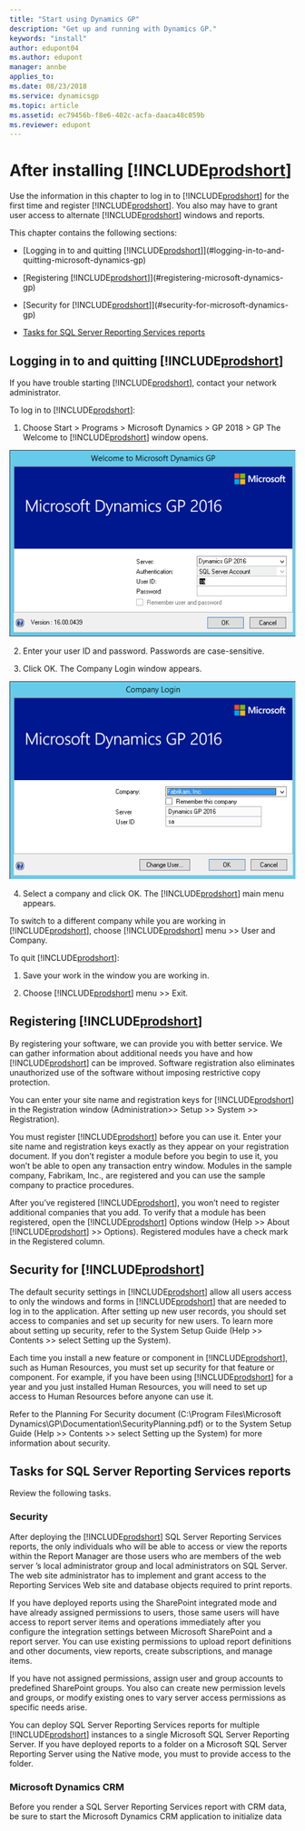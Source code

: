 ```yaml
---
title: "Start using Dynamics GP"
description: "Get up and running with Dynamics GP."
keywords: "install"
author: edupont04
ms.author: edupont
manager: annbe
applies_to: 
ms.date: 08/23/2018
ms.service: dynamicsgp
ms.topic: article
ms.assetid: ec79456b-f8e6-402c-acfa-daaca48c059b
ms.reviewer: edupont
---
```

<span id="_Toc499731580" class="anchor"></span>

# After installing [!INCLUDE[prodshort](../includes/prodshort.md)]

Use the information in this chapter to log in to [!INCLUDE[prodshort](../includes/prodshort.md)] for the first time and register [!INCLUDE[prodshort](../includes/prodshort.md)]. You also may have to grant user access to alternate [!INCLUDE[prodshort](../includes/prodshort.md)] windows and reports.

This chapter contains the following sections:

-   [Logging in to and quitting [!INCLUDE[prodshort](../includes/prodshort.md)]](#logging-in-to-and-quitting-microsoft-dynamics-gp)  

-   [Registering [!INCLUDE[prodshort](../includes/prodshort.md)]](#registering-microsoft-dynamics-gp)  

-   [Security for [!INCLUDE[prodshort](../includes/prodshort.md)]](#security-for-microsoft-dynamics-gp)  

-   [Tasks for SQL Server Reporting Services reports](#tasks-for-sql-server-reporting-services-reports)  

## Logging in to and quitting [!INCLUDE[prodshort](../includes/prodshort.md)]

If you have trouble starting [!INCLUDE[prodshort](../includes/prodshort.md)], contact your network administrator.

To log in to [!INCLUDE[prodshort](../includes/prodshort.md)]:

1. Choose Start &gt; Programs &gt; Microsoft Dynamics &gt; GP 2018 &gt; GP
The Welcome to [!INCLUDE[prodshort](../includes/prodshort.md)] window opens.

![login screen using the sa user](media/install-dynamics-gp-setup-01.png "Login screen")  

2. Enter your user ID and password. Passwords are case-sensitive.

3. Click OK. The Company Login window appears.

![screen to choose the company to log into](media/install-dynamics-gp-setup-02.png "Login screen")  

4. Select a company and click OK. The [!INCLUDE[prodshort](../includes/prodshort.md)] main menu appears.

To switch to a different company while you are working in [!INCLUDE[prodshort](../includes/prodshort.md)], choose [!INCLUDE[prodshort](../includes/prodshort.md)] menu &gt;&gt; User and Company.

To quit [!INCLUDE[prodshort](../includes/prodshort.md)]:

1. Save your work in the window you are working in.

2. Choose [!INCLUDE[prodshort](../includes/prodshort.md)] menu &gt;&gt; Exit.

## Registering [!INCLUDE[prodshort](../includes/prodshort.md)]

By registering your software, we can provide you with better service. We can gather information about additional needs you have and how [!INCLUDE[prodshort](../includes/prodshort.md)] can be improved. Software registration also eliminates unauthorized use of the software without imposing restrictive copy protection.

You can enter your site name and registration keys for [!INCLUDE[prodshort](../includes/prodshort.md)] in the Registration window (Administration&gt;&gt; Setup &gt;&gt; System &gt;&gt; Registration).

You must register [!INCLUDE[prodshort](../includes/prodshort.md)] before you can use it. Enter your site name and registration keys exactly as they appear on your registration document. If you don’t register a module before you begin to use it, you won’t be able to open any transaction entry window. Modules in the sample company, Fabrikam, Inc., are registered and you can use the sample company to practice procedures.

After you’ve registered [!INCLUDE[prodshort](../includes/prodshort.md)], you won’t need to register additional companies that you add. To verify that a module has been registered, open the [!INCLUDE[prodshort](../includes/prodshort.md)] Options window (Help &gt;&gt; About [!INCLUDE[prodshort](../includes/prodshort.md)] &gt;&gt; Options). Registered modules have a check mark in the Registered column.

## Security for [!INCLUDE[prodshort](../includes/prodshort.md)]

The default security settings in [!INCLUDE[prodshort](../includes/prodshort.md)] allow all users access to only the windows and forms in [!INCLUDE[prodshort](../includes/prodshort.md)] that are needed to log in to the application. After setting up new user records, you should set access to companies and set up security for new users. To learn more about setting up security, refer to the System Setup Guide (Help &gt;&gt; Contents &gt;&gt; select Setting up the System).

Each time you install a new feature or component in [!INCLUDE[prodshort](../includes/prodshort.md)], such as Human Resources, you must set up security for that feature or component. For example, if you have been using [!INCLUDE[prodshort](../includes/prodshort.md)] for a year and you just installed Human Resources, you will need to set up access to Human Resources before anyone can use it.

Refer to the Planning For Security document (C:\\Program Files\\Microsoft Dynamics\\GP\\Documentation\\SecurityPlanning.pdf) or to the System Setup Guide (Help &gt;&gt; Contents &gt;&gt; select Setting up the System) for more information about security.

## Tasks for SQL Server Reporting Services reports

Review the following tasks.

### Security

After deploying the [!INCLUDE[prodshort](../includes/prodshort.md)] SQL Server Reporting Services reports, the only individuals who will be able to access or view the reports within the Report Manager are those users who are members of the web server ’s local administrator group and local administrators on SQL Server. The web site administrator has to implement and grant access to the Reporting Services Web site and database objects required to print reports.

If you have deployed reports using the SharePoint integrated mode and have already assigned permissions to users, those same users will have access to report server items and operations immediately after you configure the integration settings between Microsoft SharePoint and a report server. You can use existing permissions to upload report definitions and other documents, view reports, create subscriptions, and manage items.

If you have not assigned permissions, assign user and group accounts to predefined SharePoint groups. You also can create new permission levels and groups, or modify existing ones to vary server access permissions as specific needs arise.

You can deploy SQL Server Reporting Services reports for multiple [!INCLUDE[prodshort](../includes/prodshort.md)] instances to a single Microsoft SQL Server Reporting Server. If you have deployed reports to a folder on a Microsoft SQL Server Reporting Server using the Native mode, you must to provide access to the folder.

### Microsoft Dynamics CRM

Before you render a SQL Server Reporting Services report with CRM data, be sure to start the Microsoft Dynamics CRM application to initialize data
